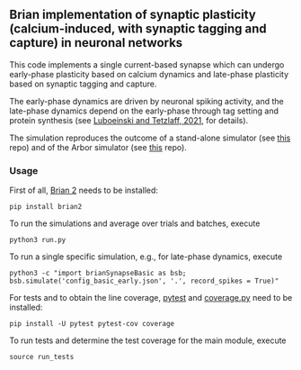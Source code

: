 ## Brian implementation of synaptic plasticity (calcium-induced, with synaptic tagging and capture) in neuronal networks 

This code implements a single current-based synapse which can undergo early-phase plasticity based on calcium dynamics and late-phase plasticity based on synaptic tagging and capture.

The early-phase dynamics are driven by neuronal spiking activity, and the late-phase dynamics depend on the early-phase through tag setting and protein synthesis (see [Luboeinski and Tetzlaff, 2021](https://doi.org/10.1038/s42003-021-01778-y), for details).

The simulation reproduces the outcome of a stand-alone simulator (see [this](https://github.com/jlubo/memory-consolidation-stc) repo) and of the Arbor simulator (see [this](https://github.com/jlubo/arbor_2N1S) repo).

### Usage

First of all, [Brian 2](https://briansimulator.org/) needs to be installed:
```
pip install brian2
```

To run the simulations and average over trials and batches, execute
```
python3 run.py
```

To run a single specific simulation, e.g., for late-phase dynamics, execute
```
python3 -c "import brianSynapseBasic as bsb; bsb.simulate('config_basic_early.json', '.', record_spikes = True)"
```

For tests and to obtain the line coverage, [pytest](https://pytest.org/) and [coverage.py](https://coverage.readthedocs.io/) need to be installed:
```
pip install -U pytest pytest-cov coverage
```

To run tests and determine the test coverage for the main module, execute
```
source run_tests
```
